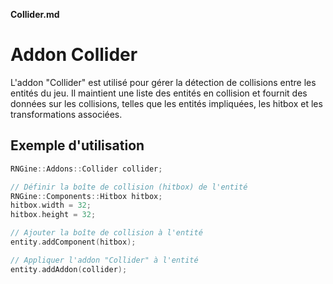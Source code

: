 
**Collider.md**

# Addon Collider

L'addon "Collider" est utilisé pour gérer la détection de collisions entre les entités du jeu. Il maintient une liste des entités en collision et fournit des données sur les collisions, telles que les entités impliquées, les hitbox et les transformations associées.

## Exemple d'utilisation

```cpp
RNGine::Addons::Collider collider;

// Définir la boîte de collision (hitbox) de l'entité
RNGine::Components::Hitbox hitbox;
hitbox.width = 32;
hitbox.height = 32;

// Ajouter la boîte de collision à l'entité
entity.addComponent(hitbox);

// Appliquer l'addon "Collider" à l'entité
entity.addAddon(collider);
```